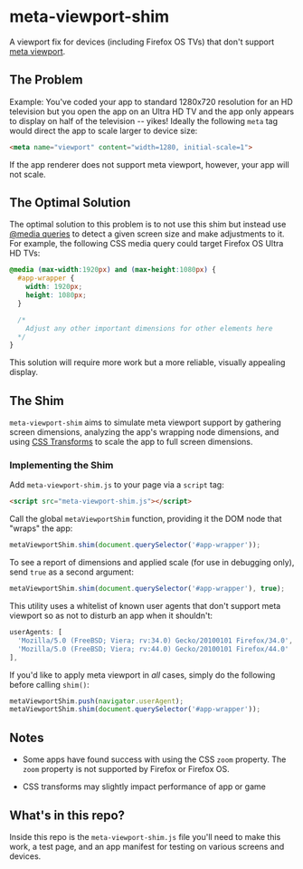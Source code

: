 # meta-viewport-shim

A viewport fix for devices (including Firefox OS TVs) that don't support [meta viewport](https://developer.mozilla.org/en-US/docs/Mozilla/Mobile/Viewport_meta_tag).

## The Problem

Example:  You've coded your app to standard 1280x720 resolution for an HD television but you open the app on an Ultra HD TV and the app only appears to display on half of the television -- yikes!  Ideally the following `meta` tag would direct the app to scale larger to device size:

```html
<meta name="viewport" content="width=1280, initial-scale=1">
```

If the app renderer does not support meta viewport, however, your app will not scale.

## The Optimal Solution

The optimal solution to this problem is to not use this shim but instead use [@media queries](https://developer.mozilla.org/en-US/docs/Web/CSS/Media_Queries/Using_media_queries) to detect a given screen size and make adjustments to it.  For example, the following CSS media query could target Firefox OS Ultra HD TVs:

```css
@media (max-width:1920px) and (max-height:1080px) {
  #app-wrapper {
    width: 1920px;
    height: 1080px;
  }

  /*
    Adjust any other important dimensions for other elements here
  */
}
```

This solution will require more work but a more reliable, visually appealing display.

## The Shim

`meta-viewport-shim` aims to simulate meta viewport support by gathering screen dimensions, analyzing the app's wrapping node dimensions, and using [CSS Transforms](https://developer.mozilla.org/en-US/docs/Web/CSS/CSS_Transforms/Using_CSS_transforms) to scale the app to full screen dimensions.

### Implementing the Shim
Add `meta-viewport-shim.js` to your page via a `script` tag:

```html
<script src="meta-viewport-shim.js"></script>
```

Call the global `metaViewportShim` function, providing it the DOM node that "wraps" the app:

```js
metaViewportShim.shim(document.querySelector('#app-wrapper'));
```

To see a report of dimensions and applied scale (for use in debugging only), send `true` as a second argument:

```js
metaViewportShim.shim(document.querySelector('#app-wrapper'), true);
```

This utility uses a whitelist of known user agents that don't support meta viewport so as not to disturb an app when it shouldn't:

```js
userAgents: [
  'Mozilla/5.0 (FreeBSD; Viera; rv:34.0) Gecko/20100101 Firefox/34.0',
  'Mozilla/5.0 (FreeBSD; Viera; rv:44.0) Gecko/20100101 Firefox/44.0'
],
```

If you'd like to apply meta viewport in *all* cases, simply do the following before calling `shim()`:

```js
metaViewportShim.push(navigator.userAgent);
metaViewportShim.shim(document.querySelector('#app-wrapper'));
```

## Notes

* Some apps have found success with using the CSS `zoom` property.  The `zoom` property is not supported by Firefox or Firefox OS.

* CSS transforms may slightly impact performance of app or game

## What's in this repo?

Inside this repo is the `meta-viewport-shim.js` file you'll need to make this work, a test page, and an app manifest for testing on various screens and devices.
